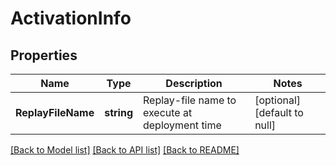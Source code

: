 # ActivationInfo

## Properties
Name | Type | Description | Notes
------------ | ------------- | ------------- | -------------
**ReplayFileName** | **string** | Replay-file name to execute at deployment time | [optional] [default to null]

[[Back to Model list]](../README.md#documentation-for-models) [[Back to API list]](../README.md#documentation-for-api-endpoints) [[Back to README]](../README.md)


